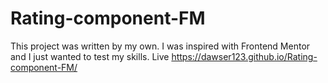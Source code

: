 # Rating-component-FM
This project was written by my own. I was inspired with Frontend Mentor and I just wanted to test my skills.
Live https://dawser123.github.io/Rating-component-FM/ 
